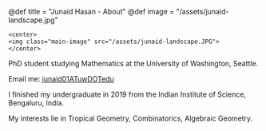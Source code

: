 @def title = "Junaid Hasan - About"
@def image = "/assets/junaid-landscape.jpg"

~~~
<center>
<img class="main-image" src="/assets/junaid-landscape.JPG">
</center>
~~~

PhD student studying Mathematics at the University of Washington, Seattle.

Email me: [junaid01ATuwDOTedu](mailto:junaid01@uw.edu)

I finished my undergraduate in 2019 from the Indian Institute of Science, Bengaluru, India.

My interests lie in Tropical Geometry, Combinatorics, Algebraic Geometry.



